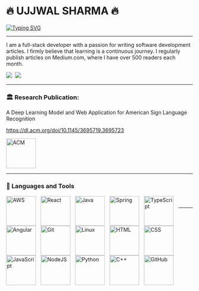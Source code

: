# 🔥 UJJWAL SHARMA 🔥


[![Typing SVG](https://readme-typing-svg.demolab.com?font=Fira+Code&weight=900&size=30&duration=1998&color=15F7ED&vCenter=true&multiline=true&random=false&width=833&height=170&lines=Software+Developer;Master's+of+Science%2C+Computer+Science;Clifornia+State+University%2C+East+Bay+Alumnus;San+Francisco%2C+Bay+Area)](https://git.io/typing-svg)

---


I am a full-stack developer with a passion for writing software development articles. I firmly believe that learning is a continuous journey. I regularly publish articles on Medium.com, where I have over 500 readers each month.

   <p align="left">
      <a href="https://www.linkedin.com/in/ayushsharmasde/">
         <img src="https://img.shields.io/badge/LinkedIn-0077B5?style=for-the-badge&logo=linkedin&logoColor=white"/></a> 
      <a href="https://medium.com/@ayushjudesharp">
         <img alt="" src="https://img.shields.io/badge/Medium-12100E?style=for-the-badge&logo=medium&logoColor=white"/></a> 
      <a href="https://www.credly.com/users/ayush-sharma-sde">
         <img label="Badges" src="https://img.shields.io/badge/Amazon_AWS-FF9900?style=for-the-badge&logo=amazonaws&logoColor=white" /></a> 
   </p>

---
### 🏛️ Research Publication:

A Deep Learning Model and Web Application for American Sign Language Recognition

https://dl.acm.org/doi/10.1145/3695719.3695723

<img  alt="ACM" width="80" height="80" style="padding-right:10px;" src="https://upload.wikimedia.org/wikipedia/commons/8/8e/Association_for_Computing_Machinery_%28ACM%29_logo.svg" />


<br />

---

### 🧰 Languages and Tools

<img align="left" alt="AWS" width="80" height="80" style="padding-right:10px;" src="https://cdn.jsdelivr.net/gh/devicons/devicon@latest/icons/amazonwebservices/amazonwebservices-original-wordmark.svg" />
<img align="left" alt="React" width="80" height="80" style="padding-right:10px;" src="https://cdn.jsdelivr.net/gh/devicons/devicon/icons/react/react-original.svg" />
<img align="left" alt="Java" width="80" height="80" style="padding-right:10px;" src="https://cdn.jsdelivr.net/gh/devicons/devicon/icons/java/java-original.svg"/>
<img align="left" alt="Spring" width="80" height="80" style="padding-right:10px;" src="https://cdn.jsdelivr.net/gh/devicons/devicon/icons/spring/spring-original.svg" />
<img align="left" alt="TypeScript" width="80" height="80" style="padding-right:10px;" src="https://cdn.jsdelivr.net/gh/devicons/devicon/icons/typescript/typescript-plain.svg" />
<img align="left" alt="Angular" width="80" height="80" style="padding-right:10px;" src="https://cdn.jsdelivr.net/gh/devicons/devicon/icons/angularjs/angularjs-plain.svg" />
<img align="left" alt="Git" width="80" height="80" style="padding-right:10px;" src="https://cdn.jsdelivr.net/gh/devicons/devicon/icons/git/git-original.svg" />
<img align="left" alt="Linux" width="80" height="80" style="padding-right:10px;" src="https://cdn.jsdelivr.net/gh/devicons/devicon/icons/linux/linux-original.svg" />
<img align="left" alt="HTML" width="80" height="80" style="padding-right:10px;" src="https://cdn.jsdelivr.net/gh/devicons/devicon/icons/html5/html5-plain.svg" />
<img align="left" alt="CSS" width="80" height="80" style="padding-right:10px;" src="https://cdn.jsdelivr.net/gh/devicons/devicon/icons/css3/css3-plain.svg" />
<img align="left" alt="JavaScript" width="80" height="80" style="padding-right:10px;" src="https://cdn.jsdelivr.net/gh/devicons/devicon/icons/javascript/javascript-plain.svg" />
<img align="left" alt="NodeJS" width="80" height="80" style="padding-right:10px;" src="https://cdn.jsdelivr.net/gh/devicons/devicon/icons/nodejs/nodejs-original.svg" />
<img align="left" alt="Python" width="80" height="80" style="padding-right:10px;" src="https://cdn.jsdelivr.net/gh/devicons/devicon/icons/python/python-plain.svg" />
<img align="left" alt="C++" width="80" height="80" style="padding-right:10px;" src="https://cdn.jsdelivr.net/gh/devicons/devicon/icons/cplusplus/cplusplus-line.svg" />
<img align="left" alt="GitHub" width="80" height="80" style="padding-right:10px;" src="https://cdn.jsdelivr.net/gh/devicons/devicon/icons/github/github-original.svg" />          
<br />


---




[website]: (https://ayushshawnfrost.github.io/Ayush.Sharma.Portfolio/)
[LinkedIn]: (https://www.linkedin.com/in/ujjwal-sharma-763534223)
